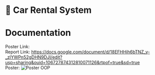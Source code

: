 # 🚗 Car Rental System

# Documentation 

Poster Link: </br>
Report Link: https://docs.google.com/document/d/18EFHHih6bTNZ_y-_zIYWPn52gDHN9DJI/edit?usp=sharing&ouid=106727874312810071126&rtpof=true&sd=true</br>
Poster:
![Poster OOP](https://github.com/Mbulss/Final_Project_OOP/assets/143860492/823cee38-468f-42b0-b4ec-9f5bb9cfeadb)
